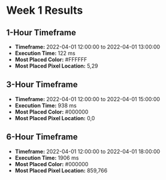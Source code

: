 # Week 1 Results

## 1-Hour Timeframe
- **Timeframe:** 2022-04-01 12:00:00 to 2022-04-01 13:00:00
- **Execution Time:** 122 ms
- **Most Placed Color:** #FFFFFF
- **Most Placed Pixel Location:** 5,29

## 3-Hour Timeframe
- **Timeframe:** 2022-04-01 12:00:00 to 2022-04-01 15:00:00
- **Execution Time:** 938 ms
- **Most Placed Color:** #000000
- **Most Placed Pixel Location:** 0,0

## 6-Hour Timeframe
- **Timeframe:** 2022-04-01 12:00:00 to 2022-04-01 18:00:00
- **Execution Time:** 1906 ms
- **Most Placed Color:** #000000
- **Most Placed Pixel Location:** 859,766